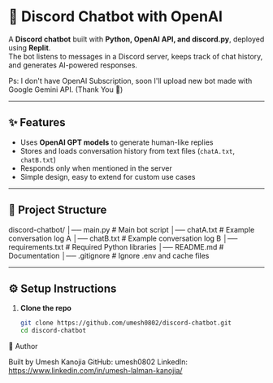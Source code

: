 # 🤖 Discord Chatbot with OpenAI

A **Discord chatbot** built with **Python, OpenAI API, and discord.py**, deployed using **Replit**.  
The bot listens to messages in a Discord server, keeps track of chat history, and generates AI-powered responses.

Ps: I don't have OpenAI Subscription, soon I'll upload new bot made with Google Gemini API. (Thank You 🤗)

---

## ✨ Features
- Uses **OpenAI GPT models** to generate human-like replies
- Stores and loads conversation history from text files (`chatA.txt`, `chatB.txt`)
- Responds only when mentioned in the server
- Simple design, easy to extend for custom use cases

---

## 📂 Project Structure
discord-chatbot/
│── main.py # Main bot script
│── chatA.txt # Example conversation log A
│── chatB.txt # Example conversation log B
│── requirements.txt # Required Python libraries
│── README.md # Documentation
│── .gitignore # Ignore .env and cache files


---

## ⚙️ Setup Instructions

1. **Clone the repo**
   ```bash
   git clone https://github.com/umesh0802/discord-chatbot.git
   cd discord-chatbot

👤 Author


Built by Umesh Kanojia
GitHub: umesh0802
LinkedIn: https://www.linkedin.com/in/umesh-lalman-kanojia/

